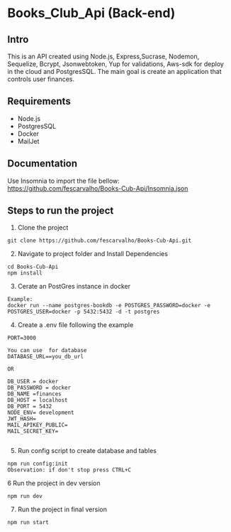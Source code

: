 # Books_Club_Api (Back-end)

## Intro

This is an API created using Node.js, Express,Sucrase, Nodemon, Sequelize, Bcrypt, Jsonwebtoken, Yup for validations,
Aws-sdk for deploy in the cloud and PostgresSQL.
The main goal is create an application that controls user finances.

## Requirements

- Node.js
- PostgresSQL
- Docker
- MailJet

## Documentation

Use Insomnia to import the file bellow:
<https://github.com/fescarvalho/Books-Cub-Api/Insomnia.json>

## Steps to run the project

1. Clone the project

```
git clone https://github.com/fescarvalho/Books-Cub-Api.git
```

2. Navigate to project folder and Install Dependencies

```
cd Books-Cub-Api
npm install
```

3. Cerate an PostGres instance in docker

```
Example:
docker run --name postgres-bookdb -e POSTGRES_PASSWORD=docker -e POSTGRES_USER=docker -p 5432:5432 -d -t postgres
```

4. Create a .env file following the example

```
PORT=3000

You can use  for database
DATABASE_URL==you_db_url

OR

DB_USER = docker
DB_PASSWORD = docker
DB_NAME =finances
DB_HOST = localhost
DB_PORT = 5432
NODE_ENV= development
JWT_HASH=
MAIL_APIKEY_PUBLIC=
MAIL_SECRET_KEY=


```

5. Run config script to create database and tables

```
npm run config:init
Observation: if don't stop press CTRL+C
```

6 Run the project in dev version

```
npm run dev
```

7. Run the project in final version

```
npm run start
```
